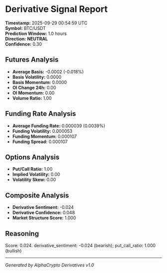 # Derivative Signal Report

**Timestamp:** 2025-09-29 00:54:59 UTC  
**Symbol:** BTC/USDT  
**Prediction Window:** 1.0 hours  
**Direction:** **NEUTRAL**  
**Confidence:** 0.30

## Futures Analysis
- **Average Basis:** -0.0002 (-0.018%)
- **Basis Volatility:** 0.0000
- **Basis Momentum:** 0.0000
- **OI Change 24h:** 0.00
- **OI Momentum:** 0.00
- **Volume Ratio:** 1.00

## Funding Rate Analysis
- **Average Funding Rate:** 0.000039 (0.0039%)
- **Funding Volatility:** 0.000053
- **Funding Momentum:** 0.000107
- **Funding Spread:** 0.000107

## Options Analysis
- **Put/Call Ratio:** 1.00
- **Implied Volatility:** 0.00
- **Volatility Skew:** 0.00

## Composite Analysis
- **Derivative Sentiment:** -0.024
- **Derivative Confidence:** 0.048
- **Market Structure Score:** 1.000

## Reasoning
Score: 0.024. derivative_sentiment: -0.024 (bearish); put_call_ratio: 1.000 (bullish)

---
*Generated by AlphaCrypto Derivatives v1.0*
